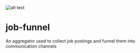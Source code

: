 ![alt text](https://www.prospectpersonnel.co.uk/wp-content/uploads/2018/04/Student-job-search.jpg)

# job-funnel
An aggregator used to collect job postings and funnel them into communication channels
